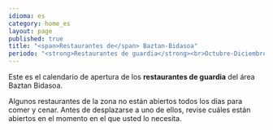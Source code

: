 ```yaml
---
idioma: es
category: home_es
layout: page
published: true
title: "<span>Restaurantes de</span> Baztan-Bidasoa"
periodo: "<strong>Restaurantes de guardia</strong><br>Octubre-Diciembre 2013"
---
```


Este es el calendario de apertura de los <strong>restaurantes de guardia</strong> del área Baztan Bidasoa.

Algunos restaurantes de la zona no están abiertos todos los días para comer y cenar. Antes de desplazarse a uno de ellos, revise cuáles están abiertos en el momento en el que usted lo necesita.
